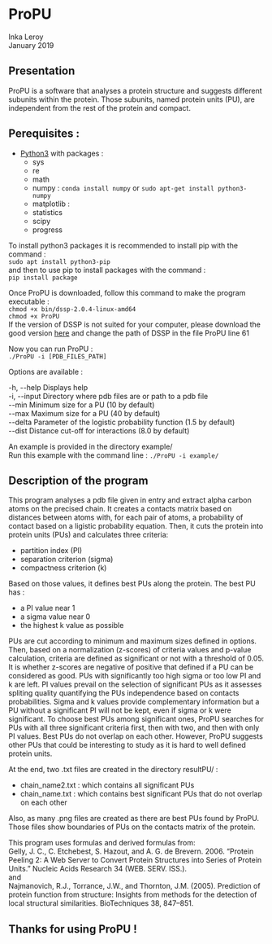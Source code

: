 # ProPU

Inka Leroy  
January 2019
## Presentation

ProPU is a software that analyses a protein structure and suggests different subunits within the protein. Those subunits, named protein units (PU), are independent from the rest of the protein and compact.

## Perequisites :  

* [Python3](https://www.python.org/downloads/) with packages :
  * sys
  * re
  * math
  * numpy : `conda install numpy` or `sudo apt-get install python3-numpy`
  * matplotlib : 
  * statistics
  * scipy
  * progress
  
To install python3 packages it is recommended to install pip with the command :  
  `sudo apt install python3-pip`  
and then to use pip to install packages with the command :  
  `pip install package`

Once ProPU is downloaded, follow this command to make the program executable :  
  `chmod +x bin/dssp-2.0.4-linux-amd64`  
  `chmod +x ProPU`  
If the version of DSSP is not suited for your computer, please download the good version [here](https://github.com/cmbi/xssp/releases) and change the path of DSSP in the file ProPU line 61
  
Now you can run ProPU :  
  `./ProPU -i [PDB_FILES_PATH]`

Options are available :

-h, --help                   Displays help  
-i, --input                  Directory where pdb files are or path to a pdb file  
--min                        Minimum size for a PU (10 by default)  
--max                        Maximum size for a PU (40 by default)  
--delta                      Parameter of the logistic probability function (1.5 by default)  
--dist                       Distance cut-off for interactions (8.0 by default)  

An example is provided in the directory example/  
Run this example with the command line : `./ProPU -i example/`

## Description of the program

This program analyses a pdb file given in entry and extract alpha carbon atoms on the precised chain. It creates a contacts matrix based on distances between atoms with, for each pair of atoms, a probability of contact based on a ligistic probability equation. Then, it cuts the protein into protein units (PUs) and calculates three criteria:
  * partition index (PI)
  * separation criterion (sigma)
  * compactness criterion (k)
  
Based on those values, it defines best PUs along the protein. 
The best PU has :
 * a PI value near 1
 * a sigma value near 0
 * the highest k value as possible 

PUs are cut according to minimum and maximum sizes defined in options. Then, based on a normalization (z-scores) of criteria values and p-value calculation, criteria are defined as significant or not with a threshold of 0.05. It is whether z-scores are negative of positive that defined if a PU can be considered as good. PUs with significantly too high sigma or too low PI and k are left.
PI values prevail on the selection of significant PUs as it assesses spliting quality quantifying the PUs independence based on contacts probabilities. Sigma and k values provide complementary information but a PU without a significant PI will not be kept, even if sigma or k were significant. 
To choose best PUs among significant ones, ProPU searches for PUs with all three significant criteria first, then with two, and then with only PI values. Best PUs do not overlap on each other. However, ProPU suggests other PUs that could be interesting to study as it is hard to well defined protein units. 

At the end, two .txt files are created in the directory resultPU/ :
* chain_name2.txt : which contains all significant PUs
* chain_name.txt : which contains best significant PUs that do not overlap on each other
  
Also, as many .png files are created as there are best PUs found by ProPU. Those files show boundaries of PUs on the contacts matrix of the protein. 

This program uses formulas and derived formulas from:  
Gelly, J. C., C. Etchebest, S. Hazout, and A. G. de Brevern. 2006. “Protein Peeling 2: A Web Server to Convert Protein Structures into Series of Protein Units.” Nucleic Acids Research 34 (WEB. SERV. ISS.).  
and  
Najmanovich, R.J., Torrance, J.W., and Thornton, J.M. (2005). Prediction of protein function from structure: Insights from methods for the detection of local structural similarities. BioTechniques 38, 847–851.


## Thanks for using ProPU !
